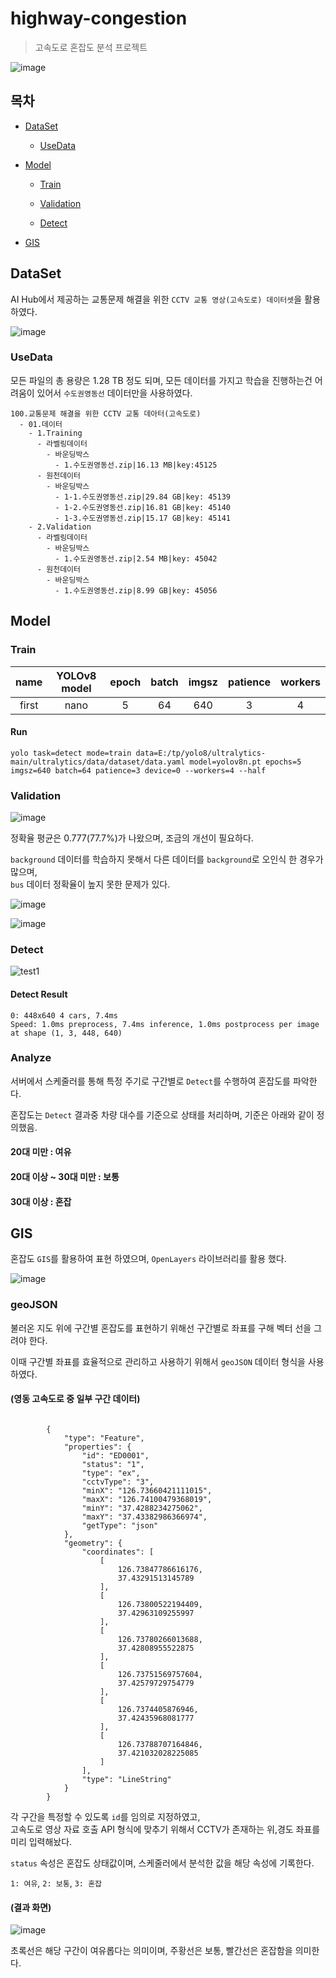 # highway-congestion

> 고속도로 혼잡도 분석 프로젝트

![image](https://github.com/user-attachments/assets/3e0095f8-ebd8-4aab-93ce-2ef7460131c3)

## 목차
* [DataSet](#DataSet)

  * [UseData](#UseData)

* [Model](#Model)

  * [Train](#Train)

  * [Validation](#Validation)
 
  * [Detect](#Detect)
 
* [GIS](#GIS)

## DataSet

AI Hub에서 제공하는 교통문제 해결을 위한 `CCTV 교통 영상(고속도로) 데이터셋`을 활용하였다.

![image](https://github.com/user-attachments/assets/43685ff0-e5d3-44af-977a-cace2db4cf53)

### UseData

모든 파일의 총 용량은 1.28 TB 정도 되며, 모든 데이터를 가지고 학습을 진행하는건 어려움이 있어서 `수도권영동선` 데이터만을 사용하였다.

```
100.교통문제 해결을 위한 CCTV 교통 데아터(고속도로)
  - 01.데이터
    - 1.Training
      - 라벨링데이터
        - 바운딩박스
          - 1.수도권영동선.zip|16.13 MB|key:45125
      - 원천데이터
        - 바운딩박스
          - 1-1.수도권영동선.zip|29.84 GB|key: 45139
          - 1-2.수도권영동선.zip|16.81 GB|key: 45140
          - 1-3.수도권영동선.zip|15.17 GB|key: 45141
    - 2.Validation
      - 라벨링데이터
        - 바운딩박스
          - 1.수도권영동선.zip|2.54 MB|key: 45042
      - 원천데이터
        - 바운딩박스
          - 1.수도권영동선.zip|8.99 GB|key: 45056
```

## Model

### Train

|   name   | YOLOv8 model | epoch | batch | imgsz | patience | workers |
|:--------:|:------------:|:-----:|:-----:|:-----:|:--------:|:-------:|
|  first   |     nano     |   5   |  64   |  640  |     3    |    4    |

#### Run

```
yolo task=detect mode=train data=E:/tp/yolo8/ultralytics-main/ultralytics/data/dataset/data.yaml model=yolov8n.pt epochs=5 imgsz=640 batch=64 patience=3 device=0 --workers=4 --half
```

### Validation

![image](https://github.com/user-attachments/assets/afb5665f-56e8-49f9-9465-4bfcba07fd4c)

정확율 평균은 0.777(77.7%)가 나왔으며, 조금의 개선이 필요하다.

`background` 데이터를 학습하지 못해서 다른 데이터를 `background`로 오인식 한 경우가 많으며,<br/>
`bus` 데이터 정확율이 높지 못한 문제가 있다.

![image](https://github.com/user-attachments/assets/71e4abb7-8496-4b54-b552-08f262073062)

![image](https://github.com/user-attachments/assets/6b670c18-d47e-4d23-945d-087aa862a487)

### Detect

![test1](https://github.com/user-attachments/assets/c80f7f80-6667-4675-894a-8fb9cbe7bee0)

#### Detect Result

```
0: 448x640 4 cars, 7.4ms
Speed: 1.0ms preprocess, 7.4ms inference, 1.0ms postprocess per image at shape (1, 3, 448, 640)
```

### Analyze

서버에서 스케줄러를 통해 특정 주기로 구간별로 `Detect`를 수행하여 혼잡도를 파악한다.

혼잡도는 `Detect` 결과중 차량 대수를 기준으로 상태를 처리하며, 기준은 아래와 같이 정의했음.

#### 20대 미만 : 여유

#### 20대 이상 ~ 30대 미만 : 보통

#### 30대 이상 : 혼잡


## GIS

혼잡도 `GIS`를 활용하여 표현 하였으며, `OpenLayers` 라이브러리를 활용 했다.

![image](https://github.com/user-attachments/assets/88d64c1c-687e-496a-a7ec-9be193b4187d)

### geoJSON

불러온 지도 위에 구간별 혼잡도를 표현하기 위해선 구간별로 좌표를 구해 벡터 선을 그려야 한다.

이때 구간별 좌표를 효율적으로 관리하고 사용하기 위해서 `geoJSON` 데이터 형식을 사용하였다.

#### (영동 고속도로 중 일부 구간 데이터)
```
        
        {
            "type": "Feature",
            "properties": {
                "id": "ED0001",
                "status": "1",
                "type": "ex",
                "cctvType": "3",
                "minX": "126.73660421111015",
                "maxX": "126.74100479368019",
                "minY": "37.4288234275062",
                "maxY": "37.43382986366974",
                "getType": "json"
            },
            "geometry": {
                "coordinates": [
                    [
                        126.73847786616176,
                        37.43291513145789
                    ],
                    [
                        126.73800522194409,
                        37.42963109255997
                    ],
                    [
                        126.73780266013688,
                        37.42808955522875
                    ],
                    [
                        126.73751569757604,
                        37.42579729754779
                    ],
                    [
                        126.7374405876946,
                        37.42435968081777
                    ],
                    [
                        126.73788707164846,
                        37.421032028225085
                    ]
                ],
                "type": "LineString"
            }
        }
```

각 구간을 특정할 수 있도록  `id`를 임의로 지정하였고,  <BR/>
고속도로 영상 자료 호출 API 형식에 맞추기 위해서 CCTV가 존재하는 위,경도 좌표를 미리 입력해놨다. <BR/>

`status` 속성은 혼잡도 상태값이며, 스케줄러에서 분석한 값을 해당 속성에 기록한다.

`1: 여유`, `2: 보통`, `3: 혼잡`

#### (결과 화면)

![image](https://github.com/user-attachments/assets/e10f0980-4173-467f-af56-1d447c34422d)

초록선은 해당 구간이 여유롭다는 의미이며, 주황선은 보통, 빨간선은 혼잡함을 의미한다.
